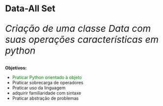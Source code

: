 # Data-All Set
<p style ="font-size: 30px"><em> Criação de uma classe Data com suas operações características em python</em></p>
<p><strong>Objetivos:</strong></p>
<ul>
  <li><font color="green">Praticar Python orientado à objeto</font></li>
  <li>Praticar sobrecarga de operadores</li>
  <li>Praticar uso da linguagem</li>
  <li>adquirir familiaridade com sintaxe</li>
  <li>Praticar abstração de problemas</li>
</ul>

